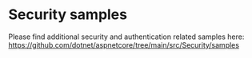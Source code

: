# Security samples

Please find additional security and authentication related samples here: https://github.com/dotnet/aspnetcore/tree/main/src/Security/samples

